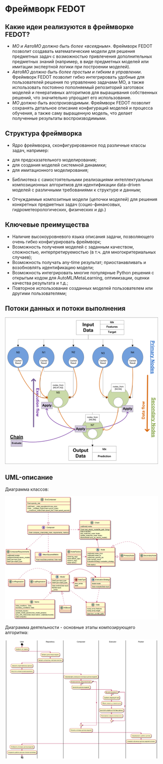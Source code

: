 # Фреймворк FEDOT
## Какие идеи реализуются в фреймворке FEDOT?
* *МО и АвтоМО должно быть более «всеядным»*. Фреймворк FEDOT позволит создавать математические модели для решения предметных задач с возможностью привлечения дополнительных предметных знаний (например, в виде предметных моделей или имитации экспертной логики при построении моделей).
* *АвтоМО должно быть более простым и гибким в управлении*. Фреймворк FEDOT позволит гибко интегрировать удобные для пользователей решения по управлению задачами МО, а также использовать постоянно пополняемый репозиторий заготовок моделей и генеративных алгоритмов для выращивания собственных решений, что значительно упрощает его использование.
* *МО должно быть воспроизводимым*. Фреймворк FEDOT позволит сохранять детальное описание конфигураций моделей и процесса обучения, а также саму выращенную модель, что делает полученные результаты воспроизводимыми.

## Структура фреймворка

 - Ядро фреймворка, сконфигурированное под различные классы задач, например:

* для предсказательного моделирования;
* для создания моделей системной динамики;
* для имитационного моделирования;

- Библиотека с самостоятельными реализациями интеллектуальных композиционных алгоритмов для идентификации data-driven моделей с различными требованиями к структуре и данным;

- Отчуждаемые композитные модели (цепочки моделей) для решения конкретных предметных задач (социо-финансовых, гидрометеорологических, физических и др.)

## Ключевые преимущества

* Наличие высокоуровневого языка описания задачи, позволяющего очень гибко конфигурировать фреймворк;
* Возможность получения моделей с заданным качеством, сложностью, интерпретируемостью (в т.ч. для многокритериальных случаев);
* Возможность получать any-time результат; приостанавливать и возобновлять идентификацию модели;
* Возможность интегрировать многие популярные Python решения с открытым кодом для AutoML/MetaLearning, оптимизации, оценки качества результата и т.д.;
* Повторное использование созданных моделей пользователем или другими пользователями;

## Потоки данных и потоки выполнения

<img src="img_fedot/chain.png" alt="drawing" width="700"/>

## UML-описание

Диаграмма классов:

<img src="img_fedot/diag_classes.png" alt="drawing" width="700"/>

Диаграмма деятельности - основные этапы композирующего алгоритма:

<img src="img_fedot/composer_activity.png" alt="drawing" width="700"/>
